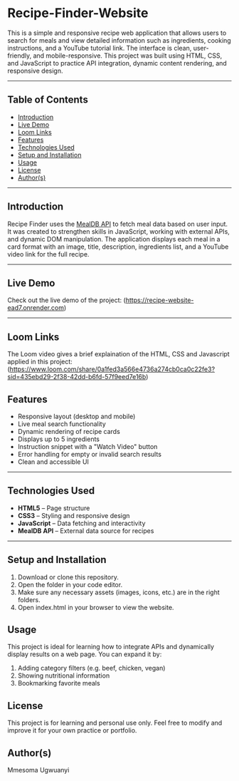 # Recipe-Finder-Website

This is a simple and responsive recipe web application that allows users to search for meals and view detailed information such as ingredients, cooking instructions, and a YouTube tutorial link. The interface is clean, user-friendly, and mobile-responsive. This project was built using HTML, CSS, and JavaScript to practice API integration, dynamic content rendering, and responsive design.

---

## Table of Contents

- [Introduction](#introduction)
- [Live Demo](#live-demo)
- [Loom Links](#loom-links)
- [Features](#features)
- [Technologies Used](#technologies-used)
- [Setup and Installation](#setup-and-installation)
- [Usage](#usage)
- [License](#license)
- [Author(s)](#authors)

---

## Introduction

Recipe Finder uses the [MealDB API](https://www.themealdb.com/) to fetch meal data based on user input. It was created to strengthen skills in JavaScript, working with external APIs, and dynamic DOM manipulation. The application displays each meal in a card format with an image, title, description, ingredients list, and a YouTube video link for the full recipe.

---

## Live Demo

Check out the live demo of the project: (https://recipe-website-ead7.onrender.com)

---

## Loom Links

The Loom video gives a brief explaination of the HTML, CSS and Javascript applied in this project: 
(https://www.loom.com/share/0a1fed3a566e4736a274cb0ca0c22fe3?sid=435ebd29-2f38-42dd-b6fd-57f9eed7e16b)



## Features

- Responsive layout (desktop and mobile)
- Live meal search functionality
- Dynamic rendering of recipe cards
- Displays up to 5 ingredients
- Instruction snippet with a "Watch Video" button
- Error handling for empty or invalid search results
- Clean and accessible UI

---

## Technologies Used

- **HTML5** – Page structure
- **CSS3** – Styling and responsive design
- **JavaScript** – Data fetching and interactivity
- **MealDB API** – External data source for recipes

---

## Setup and Installation

1. Download or clone this repository.
2. Open the folder in your code editor.
3. Make sure any necessary assets (images, icons, etc.) are in the right folders.
4. Open index.html in your browser to view the website.

## Usage
This project is ideal for learning how to integrate APIs and dynamically display results on a web page. You can expand it by:

1. Adding category filters (e.g. beef, chicken, vegan)
2. Showing nutritional information
3. Bookmarking favorite meals

## License

This project is for learning and personal use only. Feel free to modify and improve it for your own practice or portfolio.

## Author(s)

Mmesoma Ugwuanyi
